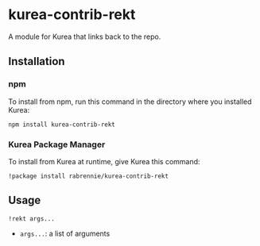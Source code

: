 # kurea-contrib-rekt

A module for Kurea that links back to the repo.

## Installation

### npm

To install from npm, run this command in the directory where you installed Kurea:

`npm install kurea-contrib-rekt`

### Kurea Package Manager

To install from Kurea at runtime, give Kurea this command:

`!package install rabrennie/kurea-contrib-rekt`

## Usage

`!rekt args...`

 - `args...`: a list of arguments
